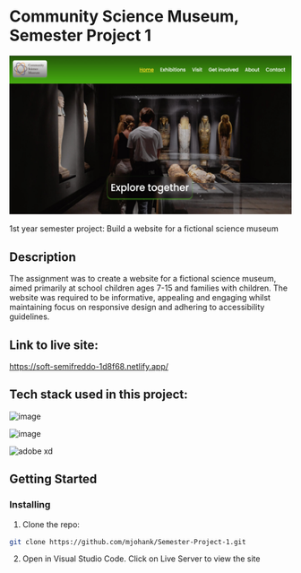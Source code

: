 # Community Science Museum, Semester Project 1

![CSM Homepage Image](https://github.com/mjohank/Semester-Project-1/blob/main/resources/images/CSM-frontpage.jpg)

1st year semester project: Build a website for a fictional science museum

## Description

The assignment was to create a website for a fictional science museum, aimed primarily at school children ages 7-15 and families with children.
The website was required to be informative, appealing and engaging whilst maintaining focus on responsive design and adhering to accessibility guidelines.

## Link to live site:
https://soft-semifreddo-1d8f68.netlify.app/

## Tech stack used in this project:

![image](https://img.shields.io/badge/HTML5-E34F26?style=for-the-badge&logo=html5&logoColor=white)

![image](https://img.shields.io/badge/CSS3-1572B6?style=for-the-badge&logo=css3&logoColor=white)

![adobe xd](https://img.shields.io/badge/Adobe%20XD-470137?style=for-the-badge&logo=Adobe%20XD&logoColor=#FF61F6)

## Getting Started

### Installing

1. Clone the repo:

```bash
git clone https://github.com/mjohank/Semester-Project-1.git
```

2. Open in Visual Studio Code. Click on Live Server to view the site

